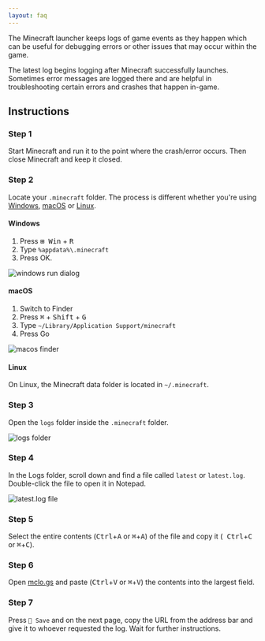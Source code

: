 ```yaml
---
layout: faq
---
```


The Minecraft launcher keeps logs of game events as they happen which can be useful for debugging errors or other issues
that may occur within the game.

The latest log begins logging after Minecraft successfully launches. Sometimes error messages are logged there and are
helpful in troubleshooting certain errors and crashes that happen in-game.

## Instructions

### Step 1

Start Minecraft and run it to the point where the crash/error occurs. Then close Minecraft and keep it closed.

### Step 2

Locate your `.minecraft` folder. The process is different whether you're using [Windows](#windows), [macOS](#macos)
or [Linux](#linux).

#### Windows

1. Press <kbd>⊞ Win</kbd> + <kbd>R</kbd>
2. Type `%appdata%\.minecraft`
3. Press OK.

![windows run dialog](https://user-images.githubusercontent.com/18114966/181196927-19a0cb10-dd57-4034-9b86-6b8f6a0dda0a.png)

#### macOS

1. Switch to Finder
2. Press <kbd>⌘</kbd> + <kbd>Shift</kbd> + <kbd>G</kbd>
3. Type `~/Library/Application Support/minecraft`
4. Press Go

![macos finder](https://user-images.githubusercontent.com/18114966/181197786-e8c83bb0-54a7-42ed-8ea9-3c7987d3b3aa.png)

#### Linux

On Linux, the Minecraft data folder is located in `~/.minecraft`.

### Step 3

Open the `logs` folder inside the `.minecraft` folder.

![logs folder](https://user-images.githubusercontent.com/18114966/181198699-4ee39967-623b-4432-9228-205cea54f51b.png)

### Step 4

In the Logs folder, scroll down and find a file called `latest` or `latest.log`. Double-click the file to open it in
Notepad.

![latest.log file](https://user-images.githubusercontent.com/18114966/181199377-1e6af9d2-4495-44da-a2f6-8ffbbb0ed040.png)

### Step 5

Select the entire contents (<kbd>Ctrl</kbd>+<kbd>A</kbd> or <kbd>⌘</kbd>+<kbd>A</kbd>) of the file and copy it (<kbd>
Ctrl</kbd>+<kbd>C</kbd> or <kbd>⌘</kbd>+<kbd>C</kbd>).

### Step 6

Open [mclo.gs](https://mclo.gs/) and paste (<kbd>Ctrl</kbd>+<kbd>V</kbd> or <kbd>⌘</kbd>+<kbd>V</kbd>) the contents into
the largest field.

### Step 7

Press `💾 Save` and on the next page, copy the URL from the address bar and give it to whoever requested the log. Wait
for further instructions.
